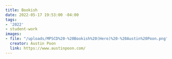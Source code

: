 ```yaml
---
title: Bookish
date: 2022-05-17 19:53:00 -04:00
tags:
- '2022'
- student-work
images:
- file: "/uploads/MPSCD%20-%20Bookish%20(Hero)%20-%20Austin%20Poon.png"
  creator: Austin Poon
  link: https://www.austinpoon.com/
---
```


